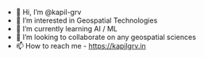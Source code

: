- 👋 Hi, I’m @kapil-grv
- 👀 I’m interested in Geospatial Technologies
- 🌱 I’m currently learning AI / ML
- 💞️ I’m looking to collaborate on any geospatial sciences
- 📫 How to reach me - https://kapilgrv.in

<!---
kapil-grv/kapil-grv is a ✨ special ✨ repository because its `README.md` (this file) appears on your GitHub profile.
You can click the Preview link to take a look at your changes.
--->
